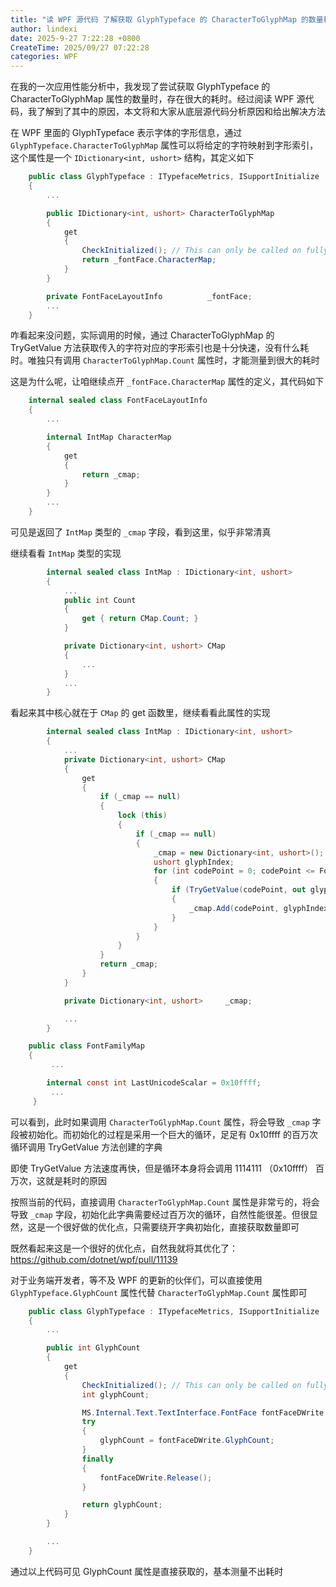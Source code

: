 ```yaml
---
title: "读 WPF 源代码 了解获取 GlyphTypeface 的 CharacterToGlyphMap 的数量耗时原因"
author: lindexi
date: 2025-9-27 7:22:28 +0800
CreateTime: 2025/09/27 07:22:28
categories: WPF
---
```


在我的一次应用性能分析中，我发现了尝试获取 GlyphTypeface 的 CharacterToGlyphMap 属性的数量时，存在很大的耗时。经过阅读 WPF 源代码，我了解到了其中的原因，本文将和大家从底层源代码分析原因和给出解决方法

<!--more-->


<!-- CreateTime:2025/09/27 07:22:28 -->

<!-- 发布 -->
<!-- 博客 -->

在 WPF 里面的 GlyphTypeface 表示字体的字形信息，通过 `GlyphTypeface.CharacterToGlyphMap` 属性可以将给定的字符映射到字形索引，这个属性是一个 `IDictionary<int, ushort>` 结构，其定义如下

```csharp
    public class GlyphTypeface : ITypefaceMetrics, ISupportInitialize
    {
        ...

        public IDictionary<int, ushort> CharacterToGlyphMap
        {
            get
            {
                CheckInitialized(); // This can only be called on fully initialized GlyphTypeface
                return _fontFace.CharacterMap;
            }
        }

        private FontFaceLayoutInfo          _fontFace;
        ...
    }
```

咋看起来没问题，实际调用的时候，通过 CharacterToGlyphMap 的 TryGetValue 方法获取传入的字符对应的字形索引也是十分快速，没有什么耗时。唯独只有调用 `CharacterToGlyphMap.Count` 属性时，才能测量到很大的耗时

这是为什么呢，让咱继续点开 `_fontFace.CharacterMap` 属性的定义，其代码如下

```csharp
    internal sealed class FontFaceLayoutInfo
    {
        ...

        internal IntMap CharacterMap
        {
            get
            {
                return _cmap;
            }
        }
        ...
    }
```

可见是返回了 `IntMap` 类型的 `_cmap` 字段，看到这里，似乎非常清真

继续看看 `IntMap` 类型的实现

```csharp
        internal sealed class IntMap : IDictionary<int, ushort>
        {
            ...
            public int Count
            {
                get { return CMap.Count; }
            }

            private Dictionary<int, ushort> CMap
            {
            	...
            }
            ...
        }
```

看起来其中核心就在于 `CMap` 的 get 函数里，继续看看此属性的实现

```csharp
        internal sealed class IntMap : IDictionary<int, ushort>
        {
            ...
            private Dictionary<int, ushort> CMap
            {
                get
                {
                    if (_cmap == null)
                    {
                        lock (this)
                        {
                            if (_cmap == null)
                            {
                                _cmap = new Dictionary<int, ushort>();
                                ushort glyphIndex;
                                for (int codePoint = 0; codePoint <= FontFamilyMap.LastUnicodeScalar; ++codePoint)
                                {
                                    if (TryGetValue(codePoint, out glyphIndex))
                                    {
                                        _cmap.Add(codePoint, glyphIndex);
                                    }
                                }
                            }
                        }
                    }
                    return _cmap;
                }
            }

            private Dictionary<int, ushort>     _cmap;

            ...
        }

    public class FontFamilyMap
    {
         ...

        internal const int LastUnicodeScalar = 0x10ffff;
         ...
     }
```

可以看到，此时如果调用 `CharacterToGlyphMap.Count` 属性，将会导致 `_cmap` 字段被初始化。而初始化的过程是采用一个巨大的循环，足足有 0x10ffff 的百万次循环调用 TryGetValue 方法创建的字典

即使 TryGetValue 方法速度再快，但是循环本身将会调用 1114111 （0x10ffff） 百万次，这就是耗时的原因

按照当前的代码，直接调用 `CharacterToGlyphMap.Count` 属性是非常亏的，将会导致 `_cmap` 字段，初始化此字典需要经过百万次的循环，自然性能很差。但很显然，这是一个很好做的优化点，只需要绕开字典初始化，直接获取数量即可

既然看起来这是一个很好的优化点，自然我就将其优化了： <https://github.com/dotnet/wpf/pull/11139>

对于业务端开发者，等不及 WPF 的更新的伙伴们，可以直接使用 `GlyphTypeface.GlyphCount` 属性代替 `CharacterToGlyphMap.Count` 属性即可

```csharp
    public class GlyphTypeface : ITypefaceMetrics, ISupportInitialize
    {
        ...

        public int GlyphCount
        {
            get
            {
                CheckInitialized(); // This can only be called on fully initialized GlyphTypeface
                int glyphCount;

                MS.Internal.Text.TextInterface.FontFace fontFaceDWrite = _font.GetFontFace();
                try
                {
                    glyphCount = fontFaceDWrite.GlyphCount;
                }
                finally
                {
                    fontFaceDWrite.Release();
                }

                return glyphCount;
            }
        }

        ...
    }
```

通过以上代码可见 GlyphCount 属性是直接获取的，基本测量不出耗时
